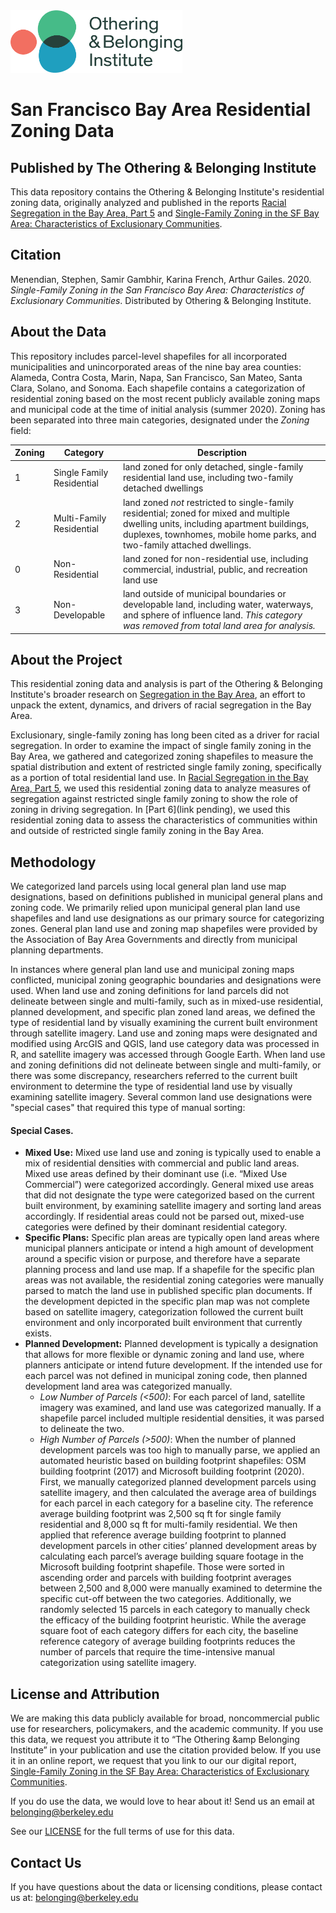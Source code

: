<img src="obi_logo.png" width="275" height="100">

# San Francisco Bay Area Residential Zoning Data
## Published by The Othering &amp; Belonging Institute

This data repository contains the Othering &amp; Belonging Institute's residential zoning data, originally analyzed and published in the reports [Racial Segregation in the Bay Area, Part 5](https://belonging.berkeley.edu/racial-segregation-san-francisco-bay-area-part-5) and [Single-Family Zoning in the SF Bay Area: Characteristics of Exclusionary Communities](https://belonging.berkeley.edu/single-family-zoning-san-francisco-bay-area). 

## Citation
Menendian, Stephen, Samir Gambhir, Karina French, Arthur Gailes. 2020. *Single-Family Zoning in the San Francisco Bay Area: Characteristics of Exclusionary Communities*. Distributed by Othering &amp; Belonging Institute. 

## About the Data
This repository includes parcel-level shapefiles for all incorporated municipalities and unincorporated areas of the nine bay area counties: Alameda, Contra Costa, Marin, Napa, San Francisco, San Mateo, Santa Clara, Solano, and Sonoma. Each shapefile contains a categorization of residential zoning based on the most recent publicly available zoning maps and municipal code at the time of initial analysis (summer 2020). Zoning has been separated into three main categories, designated under the *Zoning* field: 

Zoning | Category | Description
------------ | ------------- | ------------- 
 1 | Single Family Residential | land zoned for only  detached, single-family residential land use, including two-family detached dwellings 
 2 | Multi-Family Residential | land zoned *not* restricted to single-family residential; zoned for mixed and multiple dwelling units, including apartment buildings, duplexes, townhomes, mobile home parks, and two-family attached dwellings.
 0 | Non-Residential | land zoned for non-residential use, including commercial, industrial, public, and recreation land use 
 3 | Non-Developable | land outside of municipal boundaries or developable land, including water, waterways, and sphere of influence land. *This category was removed from total land area for analysis.*

## About the Project
This residential zoning data and analysis is part of the Othering &amp; Belonging Institute's broader research on [Segregation in the Bay Area](https://belonging.berkeley.edu/segregationinthebay), an effort to unpack the extent, dynamics, and drivers of racial segregation in the Bay Area. 

Exclusionary, single-family zoning has long been cited as a driver for racial segregation. In order to examine the impact of single family zoning in the Bay Area, we gathered and categorized zoning shapefiles to measure the spatial distribution and extent of restricted single family zoning, specifically as a portion of total residential land use. In [Racial Segregation in the Bay Area, Part 5](https://belonging.berkeley.edu/racial-segregation-san-francisco-bay-area-part-5), we used this residential zoning data to analyze measures of segregation against restricted single family zoning to show the role of zoning in driving segregation. In [Part 6](link pending), we used this residential zoning data to assess the characteristics of communities within and outside of restricted single family zoning in the Bay Area.

## Methodology
We categorized land parcels using local general plan land use map designations, based on definitions published in municipal general plans and zoning code. We primarily relied upon municipal general plan land use shapefiles and land use designations as our primary source for categorizing zones. General plan land use and zoning map shapefiles were provided by the Association of Bay Area Governments and directly from municipal planning departments.     

In instances where general plan land use and municipal zoning maps conflicted, municipal zoning geographic boundaries and designations were used. When land use and zoning definitions for land parcels did not delineate between single and multi-family, such as in mixed-use residential, planned development, and specific plan zoned land areas, we defined the type of residential land by visually examining the current built environment through satellite imagery. Land use and zoning maps were designated and modified using ArcGIS and QGIS, land use category data was processed in R, and satellite imagery was accessed through Google Earth.  When land use and zoning definitions did not delineate between single and multi-family, or there was some discrepancy, researchers referred to the current built environment to determine the type of residential land use by visually examining satellite imagery. Several common land use designations were "special cases" that required this type of manual sorting: 

#### Special Cases. 
* **Mixed Use:**  Mixed use land use and zoning is typically used to enable a mix of residential densities with commercial and public land areas. Mixed use areas defined by their dominant use (i.e. “Mixed Use Commercial”) were categorized accordingly. General mixed use areas that did not designate the type were categorized based on the current built environment, by examining satellite imagery and sorting land areas accordingly. If residential areas could not be parsed out, mixed-use categories were defined by their dominant residential category.
* **Specific Plans:** Specific plan areas are typically open land areas where municipal planners anticipate or intend a high amount of development around a specific vision or purpose, and therefore have a separate planning process and land use map. If a shapefile for the specific plan areas was not available, the residential zoning categories were manually parsed to match the land use in published specific plan documents. If the development depicted in the specific plan map was not complete based on satellite imagery, categorization followed the current built environment and only incorporated built environment that currently exists.
* **Planned Development:**  Planned development is typically a designation that allows for more flexible or dynamic zoning and land use, where planners anticipate or intend future development. If the intended use for each parcel was not defined in municipal zoning code, then planned development land area was categorized manually.    
  + *Low Number of Parcels (<500)*: For each parcel of land, satellite imagery was examined, and land use was categorized manually. If a shapefile parcel included multiple residential densities, it was parsed to delineate the two.  
  + *High Number of Parcels (>500)*: When the number of planned development parcels was too high to manually parse, we applied an automated heuristic based on building footprint shapefiles: OSM building footprint (2017) and Microsoft building footprint (2020). First, we manually categorized planned development parcels using satellite imagery, and then calculated the average area of buildings for each parcel in each category for a baseline city. The reference average building footprint was 2,500 sq ft for single family residential and 8,000 sq ft for multi-family residential. We then applied that reference average building footprint to planned development parcels in other cities’ planned development areas by calculating each parcel’s average building square footage in the Microsoft building footprint shapefile. Those were sorted in ascending order and parcels with building footprint averages between 2,500 and 8,000 were manually examined to determine the specific cut-off between the two categories. Additionally, we randomly selected 15 parcels in each category to manually check the efficacy of the building footprint heuristic. While the average square foot of each category differs for each city, the baseline reference category of average building footprints reduces the number of parcels that require the time-intensive manual categorization using satellite imagery.

## License and Attribution
We are making this data publicly available for broad, noncommercial public use for researchers, policymakers, and the academic community. If you use this data, we request you attribute it to “The Othering &amp Belonging Institute” in your publication and use the citation provided below. If you use it in an online report, we request that you link to our our digital report, [Single-Family Zoning in the SF Bay Area: Characteristics of Exclusionary Communities](https://belonging.berkeley.edu/single-family-zoning-san-francisco-bay-area).  

If you do use the data, we would love to hear about it! Send us an email at <belonging@berkeley.edu>

See our [LICENSE](https://github.com/ksfrench/BayAreaZoning/blob/ksfrench-patch-1/LICENSE.txt) for the full terms of use for this data.

## Contact Us
If you have questions about the data or licensing conditions, please contact us at: <belonging@berkeley.edu>
